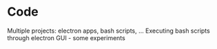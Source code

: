 # Code
Multiple projects: electron apps, bash scripts, ...
 Executing bash scripts through electron GUI - some experiments
